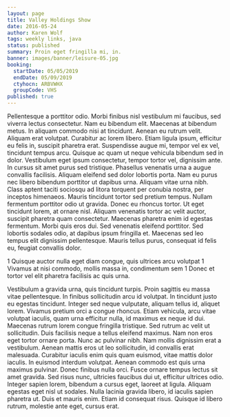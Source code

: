 ```yaml
---
layout: page
title: Valley Holdings Show
date: 2016-05-24
author: Karen Wolf
tags: weekly links, java
status: published
summary: Proin eget fringilla mi, in.
banner: images/banner/leisure-05.jpg
booking:
  startDate: 05/05/2019
  endDate: 05/09/2019
  ctyhocn: ARBVWHX
  groupCode: VHS
published: true
---
```

Pellentesque a porttitor odio. Morbi finibus nisl vestibulum mi faucibus, sed viverra lectus consectetur. Nam eu bibendum elit. Maecenas at bibendum metus. In aliquam commodo nisi at tincidunt. Aenean eu rutrum velit. Aliquam erat volutpat. Curabitur ac lorem libero. Etiam ligula ipsum, efficitur eu felis in, suscipit pharetra erat. Suspendisse augue mi, tempor vel ex vel, tincidunt tempus arcu. Quisque ac quam ut neque vehicula bibendum sed in dolor. Vestibulum eget ipsum consectetur, tempor tortor vel, dignissim ante. In cursus sit amet purus sed tristique.
Phasellus venenatis urna a augue convallis facilisis. Aliquam eleifend sed dolor lobortis porta. Nam eu purus nec libero bibendum porttitor ut dapibus urna. Aliquam vitae urna nibh. Class aptent taciti sociosqu ad litora torquent per conubia nostra, per inceptos himenaeos. Mauris tincidunt tortor sed pretium tempus. Nullam fermentum porttitor odio ut gravida. Donec eu rhoncus tortor. Ut eget tincidunt lorem, at ornare nisl. Aliquam venenatis tortor ac velit auctor, suscipit pharetra quam consectetur. Maecenas pharetra enim id egestas fermentum. Morbi quis eros dui. Sed venenatis eleifend porttitor. Sed lobortis sodales odio, at dapibus ipsum fringilla et. Maecenas sed leo tempus elit dignissim pellentesque. Mauris tellus purus, consequat id felis eu, feugiat convallis dolor.

1 Quisque auctor nulla eget diam congue, quis ultrices arcu volutpat
1 Vivamus at nisi commodo, mollis massa in, condimentum sem
1 Donec et tortor vel elit pharetra facilisis ac quis urna.

Vestibulum a gravida urna, quis tincidunt turpis. Proin sagittis eu massa vitae pellentesque. In finibus sollicitudin arcu id volutpat. In tincidunt justo eu egestas tincidunt. Integer sed neque vulputate, aliquam tellus id, aliquet lorem. Vivamus pretium orci a congue rhoncus. Etiam vehicula, arcu vitae volutpat iaculis, quam urna efficitur nulla, id maximus ex neque id dui. Maecenas rutrum lorem congue fringilla tristique. Sed rutrum ac velit ut sollicitudin. Duis facilisis neque a tellus eleifend maximus. Nam non eros eget tortor ornare porta. Nunc ac pulvinar nibh.
Nam mollis dignissim erat a vestibulum. Aenean mattis eros ut leo sollicitudin, id convallis erat malesuada. Curabitur iaculis enim quis quam euismod, vitae mattis dolor iaculis. In euismod interdum volutpat. Aenean commodo est quis urna maximus pulvinar. Donec finibus nulla orci. Fusce ornare tempus lectus sit amet gravida. Sed risus nunc, ultricies faucibus dui ut, efficitur ultrices odio. Integer sapien lorem, bibendum a cursus eget, laoreet at ligula. Aliquam egestas eget nisl ut sodales. Nulla lacinia gravida libero, id iaculis sapien pharetra ut. Duis et mauris enim. Etiam id consequat risus. Quisque id libero rutrum, molestie ante eget, cursus erat.
